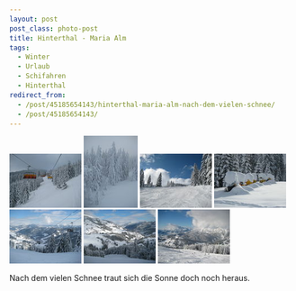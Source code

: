 ```yaml
---
layout: post
post_class: photo-post
title: Hinterthal - Maria Alm
tags:
  - Winter
  - Urlaub
  - Schifahren
  - Hinterthal
redirect_from:
  - /post/45185654143/hinterthal-maria-alm-nach-dem-vielen-schnee/
  - /post/45185654143/
---
```

[![](/photos/2012-01-25-01-th.jpg)](/photos/2012-01-25-01-hd.jpg)
[![](/photos/2012-01-25-02-th.jpg)](/photos/2012-01-25-02-hd.jpg)
[![](/photos/2012-01-25-03-th.jpg)](/photos/2012-01-25-03-hd.jpg)
[![](/photos/2012-01-25-04-th.jpg)](/photos/2012-01-25-04-hd.jpg)
[![](/photos/2012-01-25-05-th.jpg)](/photos/2012-01-25-05-hd.jpg)
[![](/photos/2012-01-25-06-th.jpg)](/photos/2012-01-25-06-hd.jpg)
[![](/photos/2012-01-25-07-th.jpg)](/photos/2012-01-25-07-hd.jpg)

Nach dem vielen Schnee traut sich die Sonne doch noch heraus.
